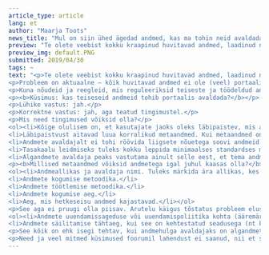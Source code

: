 ```yaml
---
article_type: article
lang: et
author: "Maarja Toots"
news_title: "Mul on siin ühed ägedad andmed, kas ma tohin neid avaldada?"
preview: "Te olete veebist kokku kraapinud huvitavad andmed, laadinud need alla, võib-olla neid natuke mudinud või ehk isegi kombineerinud teiste andmetega ja saanud ühe laheda andmestiku, mida tahaksite jagada ka teistega. Tekib küsimus, kas organisatsioon või eraisik võib jagada opendata.riik.ee portaalis andmehulka, mis on saadud kellegi teise andmeid töödeldes või kombineerides?"
preview_img: default.PNG
submitted: 2019/04/30
tags: ~
text: "<p>Te olete veebist kokku kraapinud huvitavad andmed, laadinud need alla, võib-olla neid natuke mudinud või ehk isegi kombineerinud teiste andmetega ja saanud ühe laheda andmestiku, mida tahaksite jagada ka teistega. Tekib küsimus, kas organisatsioon või eraisik võib jagada opendata.riik.ee portaalis andmehulka, mis on saadud <b>kellegi teise</b> andmeid töödeldes või kombineerides?</p>
<p>Probleem on aktuaalne – kõik huvitavad andmed ei ole (veel) portaalis kättesaadavad ja mõned andmed ei ole allalaaditava failina kättesaadavad ka andmevaldaja kodulehel. Kas ehk agar kasutaja tohib originaalandmete valdajale siin appi tulla? Mis tingimustel? Terav vajadus selguse järele ilmnes hiljuti seoses valimistulemuste andmetega, mida andmevaldaja ei ole ise kättesaadavaks teinud, kuid mille vastu ilmutati märgatavat avalikku huvi (vt <a href=\"https://github.com/okestonia/opendata-issue-tracker/issues/134\" title=\"GitHubi arutelulõime\">Githubi arutelulõime</a>).
<p>Kuna nõudeid ja reegleid, mis reguleeriksid teiseste ja töödeldud andmete avaldamist, veel ei ole, tehti nende sõnastamisega algust 18. aprilli avaandmete foorumi juriidika-teemalises töötoas. Tulise arutelu tulemusel sündisid järgmised seisukohad:</p>
<p><b>Küsimus: kas teiseseid andmeid tohib portaalis avaldada?</b></p>
<p>Lühike vastus: jah.</p>
<p>Korrektne vastus: jah, aga teatud tingimustel.</p>
<p>Mis need tingimused võiksid olla?</p>
<ol><li>Kõige olulisem on, et kasutajate jaoks oleks läbipaistev, mis andmed need on ja millel nad põhinevad.</li>
<li>Läbipaistvust aitavad luua korralikud metaandmed. Kui metaandmed on põhjalikud ja korrektsed, suudab kasutaja ise hinnata andmete usaldusväärsust. Üldjuhul võib eeldada, et mida detailsem metainfo andmetega kaasas on, seda rohkem võib andmeid usaldada (väljaarvatud juhul, kui andmevaldaja on ise märkinud andmete juurde info võimalike vigade kohta – mis oleks temast ju kena).</li>
<li>Andmete avaldajalt ei tohi röövida liigsete nõuetega soovi andmeid avaldada – seega tuleb nõuda nii vähe kui võimalik ja nii palju kui vajalik.</li>
<li>Tasakaalu leidmiseks tuleks kokku leppida minimaalses standardses metateabes, mis peab andmetega igal juhul kaasas olema. Samuti võiks kokku leppida soovituslikes metaandmetes, mis annaksid kasutajale kasulikku infot andmete hindamiseks, kuid mille avaldamine ei ole kohustuslik. Oluline on järgida metaandmete avaldamisel alati sama struktuuri.</li>
<li>Algandmete avaldaja peaks vastutama ainult selle eest, et tema andmetega kaasas olnud metaandmed vastavad tõele. Andmete avaldaja ei vastuta kaudsete kahjude eest, mida on teinud andmete kasutajad või nende andmete põhjal loodud tuletiste kasutajad.</li></ol>
<p><b>Millised metaandmed võiksid andmetega igal juhul kaasas olla?</b></p>
<ol><li>Andmeallikas ja avaldaja nimi. Tuleks märkida ära allikas, kes andmestikku jagab, ning kui andmestik põhineb kellegi teise andmetel, siis ka algandmete allikas.</li>
<li>Andmete kogumise metoodika.</li>
<li>Andmete töötlemise metoodika.</li>
<li>Andmete kogumise aeg.</li>
<li>Aeg, mis hetkeseisu andmed kajastavad.</li></ol>
<p>See aga ei pruugi olla piisav. Arutelu käigus tõstatus probleem elust enesest: oled ehitanud kelleltki teiselt pärit andmetele uhke teenuse, avad ühel hommikul arvuti ja… kõik on katki! Põhjuseks näiteks muudatus algandmete kogumise metoodikas, uuendamissageduses või andmete tehnilises koosseisus või hoopis mõne protsessi, põhimääruse või seaduse muutus, mistõttu andmed sellisel kujul enam ei ilmugi. Selline olukord võib tekkida muuhulgas juhul, kui andmete kogumine ja avaldamine ei tulene mitte pikaajalisest seadusega pandud kohustusest, vaid asutus avaldab andmeid omal initsiatiivil. Teisisõnu, andmepõhise teenuse pakkuja jaoks on ülioluline teada, kas ja kui kaua tema kasutatavad andmed samal kujul edasi ilmuvad. Seega oleks kasutajale suureks abiks, kui avaldaja teavitab huvilisi muudatustest andmete kättesaadavuses ette. Selleks võiks metaandmed sisaldada ka infot:</p>
<ol><li>Andmete uuendamissageduse või uuendamispoliitika kohta (ääremärkusena mainigem, et täna on portaalis paljudel andmetel uuendamissagedus märkimata).</li>
<li>Andmete säilitamise tähtaeg, kui see on kehtestatud seadusega (nt kui mitu aastat andmeid säilitatakse enne arhiivi liigutamist).</li></ol>
<p>See kõik on ehk isegi tehtav, kui andmehulga avaldajaks on algandmete valdaja. Kust aga võtta see info teiseste, st töödeldud või vahendatud andmete puhul? Ning mis saab, kui algandmete valdaja tegelikult ise andmete avaldamist ei sooviks? Kas tingimuseks tuleks seada, et üles laadida tohib vaid andmeid, mille algandmetele on andmevaldaja juba juurde pannud konkreetse litsentsi? Mis siis, kui litsentsi ei ole?</p>
<p>Need ja veel mitmed küsimused foorumil lahendust ei saanud, nii et siin, head lugejad, kutsume teid <a href=\"https://github.com/okestonia/opendata-issue-tracker/issues/212\" title=\"GitHubis kaasa mõtlema\">GitHubis kaasa mõtlema</a>! Selle põhjal on plaanis edaspidi vormida konkreetne juhend, mis märgib ära andmete avaldaja kohustused ja piiritleb avaldajate, vahendajate ja kasutajate vastutuse.</p>"
---
```

